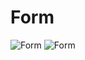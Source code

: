 # Form
![Form](https://user-images.githubusercontent.com/103287710/185458743-f10c0ecd-44e2-4b79-9932-acbe8c1fd735.jpg)
![Form](https://user-images.githubusercontent.com/103287710/185458861-b7165842-ad55-4eae-88a2-7ab572108d70.jpg)
